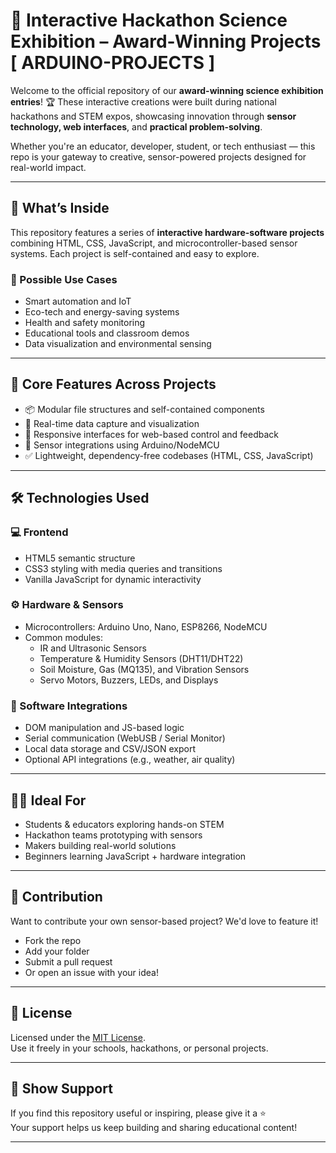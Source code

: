 # 🧠 Interactive Hackathon Science Exhibition – Award-Winning Projects [ ARDUINO-PROJECTS ]

Welcome to the official repository of our **award-winning science exhibition entries**! 🏆 These interactive creations were built during national hackathons and STEM expos, showcasing innovation through **sensor technology, web interfaces**, and **practical problem-solving**.

Whether you're an educator, developer, student, or tech enthusiast — this repo is your gateway to creative, sensor-powered projects designed for real-world impact.

---

## 🚀 What’s Inside

This repository features a series of **interactive hardware-software projects** combining HTML, CSS, JavaScript, and microcontroller-based sensor systems. Each project is self-contained and easy to explore.

### 🔬 Possible Use Cases
- Smart automation and IoT
- Eco-tech and energy-saving systems
- Health and safety monitoring
- Educational tools and classroom demos
- Data visualization and environmental sensing

---

## 🧩 Core Features Across Projects

- 📦 Modular file structures and self-contained components
- 🎯 Real-time data capture and visualization
- 🧠 Responsive interfaces for web-based control and feedback
- 📡 Sensor integrations using Arduino/NodeMCU
- ✅ Lightweight, dependency-free codebases (HTML, CSS, JavaScript)

---

## 🛠️ Technologies Used

### 💻 Frontend
- HTML5 semantic structure
- CSS3 styling with media queries and transitions
- Vanilla JavaScript for dynamic interactivity

### ⚙️ Hardware & Sensors
- Microcontrollers: Arduino Uno, Nano, ESP8266, NodeMCU
- Common modules:
  - IR and Ultrasonic Sensors
  - Temperature & Humidity Sensors (DHT11/DHT22)
  - Soil Moisture, Gas (MQ135), and Vibration Sensors
  - Servo Motors, Buzzers, LEDs, and Displays

### 🧠 Software Integrations
- DOM manipulation and JS-based logic
- Serial communication (WebUSB / Serial Monitor)
- Local data storage and CSV/JSON export
- Optional API integrations (e.g., weather, air quality)

---

## 👩‍🏫 Ideal For

- Students & educators exploring hands-on STEM
- Hackathon teams prototyping with sensors
- Makers building real-world solutions
- Beginners learning JavaScript + hardware integration

---

## 💬 Contribution

Want to contribute your own sensor-based project? We'd love to feature it!

- Fork the repo  
- Add your folder  
- Submit a pull request  
- Or open an issue with your idea!

---

## 📜 License

Licensed under the [MIT License](LICENSE).  
Use it freely in your schools, hackathons, or personal projects.

---

## 🌟 Show Support

If you find this repository useful or inspiring, please give it a ⭐  
Your support helps us keep building and sharing educational content!

---

